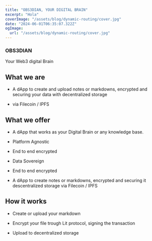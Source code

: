 ```yaml
---
title: "OBS3DIAN, YOUR DIGITAL BRAIN"
excerpt: "Hola"
coverImage: "/assets/blog/dynamic-routing/cover.jpg"
date: "2024-06-01T06:35:07.322Z"
ogImage:
  url: "/assets/blog/dynamic-routing/cover.jpg"
---
```


### OBS3DIAN

Your Web3 digital Brain

## What we are

- A dApp to create and upload notes or markdowns, encrypted and securing your data with decentralized storage

- via Filecoin / IPFS

## What we offer

- A dApp that works as your Digital Brain or any knowledge base.

- Platform Agnostic

- End to end encrypted

- Data Sovereign

- End to end encrypted

- A dApp to create notes or markdowns, encrypted and securing it descentralized storage via Filecoin / IPFS

## How it works

- Create or upload your markdown

- Encrypt your file trough Lit protocol, signing the transaction

- Upload to decentralized storage
